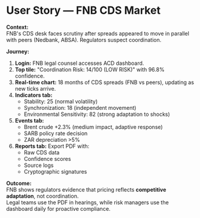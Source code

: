 # User Story — FNB CDS Market

**Context:**  
FNB's CDS desk faces scrutiny after spreads appeared to move in parallel with peers (Nedbank, ABSA). Regulators suspect coordination.

**Journey:**
1. **Login:** FNB legal counsel accesses ACD dashboard.
2. **Top tile:** "Coordination Risk: 14/100 (LOW RISK)" with 96.8% confidence.
3. **Real-time chart:** 18 months of CDS spreads (FNB vs peers), updating as new ticks arrive.
4. **Indicators tab:** 
   - Stability: 25 (normal volatility)
   - Synchronization: 18 (independent movement)
   - Environmental Sensitivity: 82 (strong adaptation to shocks)
5. **Events tab:** 
   - Brent crude +2.3% (medium impact, adaptive response)
   - SARB policy rate decision
   - ZAR depreciation >5%
6. **Reports tab:** Export PDF with:
   - Raw CDS data
   - Confidence scores
   - Source logs
   - Cryptographic signatures

**Outcome:**  
FNB shows regulators evidence that pricing reflects **competitive adaptation**, not coordination.  
Legal teams use the PDF in hearings, while risk managers use the dashboard daily for proactive compliance.
